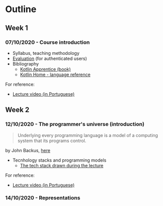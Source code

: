 # Outline

## Week 1
### 07/10/2020 - Course introduction
* Syllabus, teaching methodology 
* [Evaluation](https://2021moodle.isel.pt/mod/page/view.php?id=121005) (for authenticated users)
* Bibliography
  * [Kotlin Apprentice (book)](https://www.amazon.com/Kotlin-Apprentice-Second-Beginning-Programming/dp/1950325008/ref=sr_1_1)
  * [Kotlin Home - language reference](https://kotlinlang.org/docs/reference/)

For reference:
* [Lecture video (in Portuguese)](https://www.youtube.com/watch?v=Nf6Q5UQ6lDk&list=PL8XxoCaL3dBgXjxTLx4Fm-uxTD8k-cXQA&index=1)

## Week 2
### 12/10/2020 - The programmer's universe (introduction)

> Underlying every programming language is a model
> of a computing system that its programs control.   

by John Backus, [here](https://dl.acm.org/doi/pdf/10.1145/359576.359579)

* Tecnhology stacks and programming models
  * [The tech stack drawn during the lecture](assets/tech_stack.png "A tech stack")

For reference:
* [Lecture video (in Portuguese)](#week-2)

### 14/10/2020 - Representations
